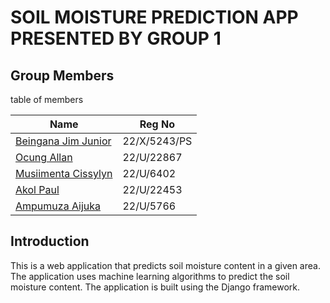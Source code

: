 # SOIL MOISTURE PREDICTION APP PRESENTED BY GROUP 1

## Group Members

table of members

| Name                                                 | Reg No       |
| ---------------------------------------------------- | ------------ |
| [Beingana Jim Junior](https://github.com/jim-junior) | 22/X/5243/PS |
| [Ocung Allan](https://github.com/AllanOcung)         | 22/U/22867   |
| [Musiimenta Cissylyn](https://github.com/cissylyn)    | 22/U/6402    |
| [Akol Paul]()                                        | 22/U/22453   |
| [Ampumuza Aijuka]()                                  | 22/U/5766    |

## Introduction

This is a web application that predicts soil moisture content in a given area. The application uses machine learning algorithms to predict the soil moisture content. The application is built using the Django framework.
